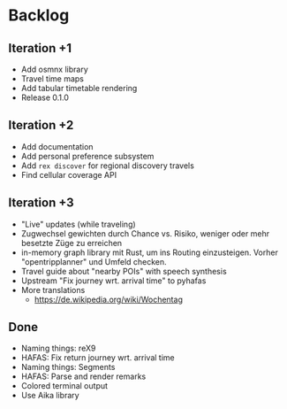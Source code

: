 # Backlog

## Iteration +1
- Add osmnx library
- Travel time maps
- Add tabular timetable rendering
- Release 0.1.0

## Iteration +2
- Add documentation
- Add personal preference subsystem
- Add `rex discover` for regional discovery travels
- Find cellular coverage API

## Iteration +3
- "Live" updates (while traveling)
- Zugwechsel gewichten durch Chance vs. Risiko, weniger oder mehr besetzte Züge zu erreichen
- in-memory graph library mit Rust, um ins Routing einzusteigen. Vorher "opentripplanner" und Umfeld checken.
- Travel guide about "nearby POIs" with speech synthesis
- Upstream "Fix journey wrt. arrival time" to pyhafas
- More translations
  - https://de.wikipedia.org/wiki/Wochentag


## Done
- Naming things: reX9
- HAFAS: Fix return journey wrt. arrival time
- Naming things: Segments
- HAFAS: Parse and render remarks
- Colored terminal output
- Use Aika library
